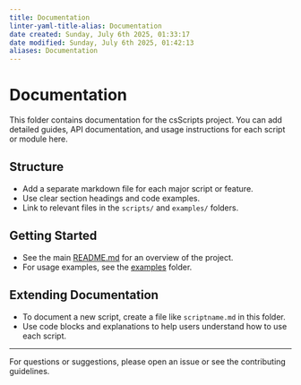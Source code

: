 ```yaml
---
title: Documentation
linter-yaml-title-alias: Documentation
date created: Sunday, July 6th 2025, 01:33:17
date modified: Sunday, July 6th 2025, 01:42:13
aliases: Documentation
---
```


# Documentation

This folder contains documentation for the csScripts project. You can add detailed guides, API documentation, and usage instructions for each script or module here.

## Structure

- Add a separate markdown file for each major script or feature.
- Use clear section headings and code examples.
- Link to relevant files in the `scripts/` and `examples/` folders.

## Getting Started

- See the main [README.md](../README.md) for an overview of the project.
- For usage examples, see the [examples](../examples/) folder.

## Extending Documentation

- To document a new script, create a file like `scriptname.md` in this folder.
- Use code blocks and explanations to help users understand how to use each script.

---

For questions or suggestions, please open an issue or see the contributing guidelines.
